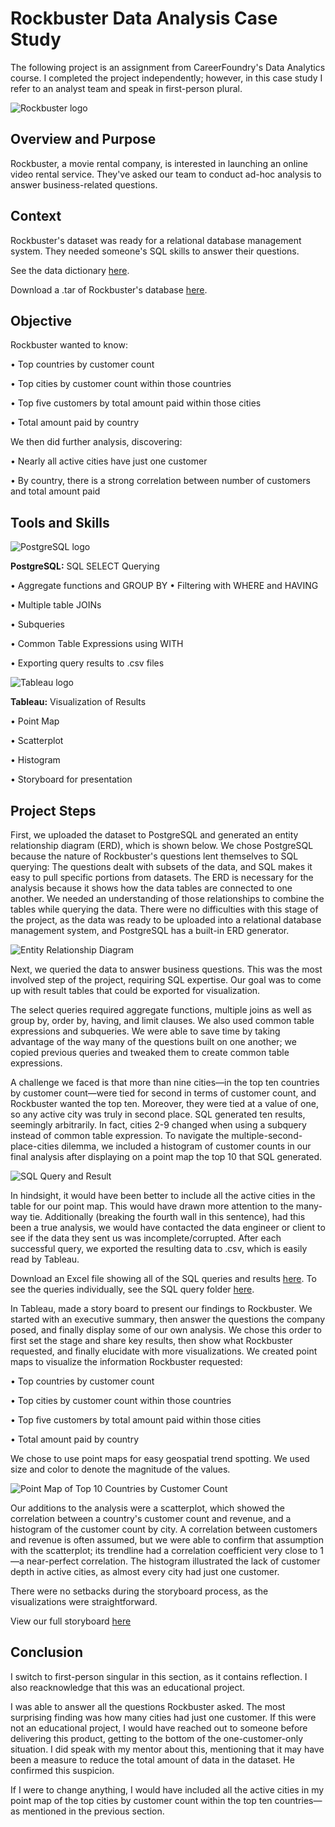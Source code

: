 # Rockbuster Data Analysis Case Study
The following project is an assignment from CareerFoundry's Data Analytics course. I completed the project independently; however, in this case study I refer to an analyst team and speak in first-person plural.

![Rockbuster logo](https://user-images.githubusercontent.com/97688439/150031170-8fd08a7e-f6d5-45fd-ba67-5db869777c47.png)

## Overview and Purpose
Rockbuster, a movie rental company, is interested in launching an online video rental service. They've asked our team to conduct ad-hoc analysis to answer business-related questions.

## Context
Rockbuster's dataset was ready for a relational database management system. They needed someone's SQL skills to answer their questions.

See the data dictionary [here](/Files-for-Relative-Links/DataDictionary.pdf).

Download a .tar of Rockbuster's database [here](/Files-for-Relative-Links/Rockbuster.tar).

## Objective
Rockbuster wanted to know:

•	Top countries by customer count

•	Top cities by customer count within those countries

•	Top five customers by total amount paid within those cities

•	Total amount paid by country

We then did further analysis, discovering:

•	Nearly all active cities have just one customer

•	By country, there is a strong correlation between number of customers and total amount paid

## Tools and Skills
![PostgreSQL logo](https://user-images.githubusercontent.com/97688439/150032176-416f9a81-94ed-4a66-b391-99a468d9945d.png)

**PostgreSQL:** SQL SELECT Querying

•	Aggregate functions and GROUP BY
•	Filtering with WHERE and HAVING

•	Multiple table JOINs

•	Subqueries

•	Common Table Expressions using WITH

•	Exporting query results to .csv files

![Tableau logo](https://user-images.githubusercontent.com/97688439/150032188-cac6c36a-b2f7-459e-9f85-ee757be5788b.png)

**Tableau:** Visualization of Results

•	Point Map

•	Scatterplot

•	Histogram

•	Storyboard for presentation

## Project Steps
First, we uploaded the dataset to PostgreSQL and generated an entity relationship diagram (ERD), which is shown below. We chose PostgreSQL because the nature of Rockbuster's questions lent themselves to SQL querying: The questions dealt with subsets of the data, and SQL makes it easy to pull specific portions from datasets. The ERD is necessary for the analysis because it shows how the data tables are connected to one another. We needed an understanding of those relationships to combine the tables while querying the data. There were no difficulties with this stage of the project, as the data was ready to be uploaded into a relational database management system, and PostgreSQL has a built-in ERD generator.

![Entity Relationship Diagram](/Files-for-Relative-Links/RockbusterERD.png)

Next, we queried the data to answer business questions. This was the most involved step of the project, requiring SQL expertise. Our goal was to come up with result tables that could be exported for visualization. 

The select queries required aggregate functions, multiple joins as well as group by, order by, having, and limit clauses. We also used common table expressions and subqueries. We were able to save time by taking advantage of the way many of the questions built on one another; we copied previous queries and tweaked them to create common table expressions.

A challenge we faced is that more than nine cities—in the top ten countries by customer count—were tied for second in terms of customer count, and Rockbuster wanted the top ten. Moreover, they were tied at a value of one, so any active city was truly in second place. SQL generated ten results, seemingly arbitrarily. In fact, cities 2-9 changed when using a subquery instead of common table expression. To navigate the multiple-second-place-cities dilemma, we included a histogram of customer counts in our final analysis after displaying on a point map the top 10 that SQL generated.

![SQL Query and Result](/Files-for-Relative-Links/SamplePostegresQuery.png)

In hindsight, it would have been better to include all the active cities in the table for our point map. This would have drawn more attention to the many-way tie. Additionally (breaking the fourth wall in this sentence), had this been a true analysis, we would have contacted the data engineer or client to see if the data they sent us was incomplete/corrupted.
After each successful query, we exported the resulting data to .csv, which is easily read by Tableau.

Download an Excel file showing all of the SQL queries and results [here](/Files-for-Relative-Links/SQLQueriesandResults.xls). To see the queries individually, see the SQL query folder [here](https://github.com/nlogan-data/Rockbuster-SQL-Project/tree/main/SQL-Queries).

In Tableau, made a story board to present our findings to Rockbuster. We started with an executive summary, then answer the questions the company posed, and finally display some of our own analysis. We chose this order to first set the stage and share key results, then show what Rockbuster requested, and finally elucidate with more visualizations.
We created point maps to visualize the information Rockbuster requested:

•	Top countries by customer count

•	Top cities by customer count within those countries

•	Top five customers by total amount paid within those cities

•	Total amount paid by country

We chose to use point maps for easy geospatial trend spotting. We used size and color to denote the magnitude of the values.

![Point Map of Top 10 Countries by Customer Count](/Files-for-Relative-Links/SamplePointMap.png)

Our additions to the analysis were a scatterplot, which showed the correlation between a country's customer count and revenue, and a histogram of the customer count by city. A correlation between customers and revenue is often assumed, but we were able to confirm that assumption with the scatterplot; its trendline had a correlation coefficient very close to 1—a near-perfect correlation. The histogram illustrated the lack of customer depth in active cities, as almost every city had just one customer.

There were no setbacks during the storyboard process, as the visualizations were straightforward.

View our full storyboard [here](https://public.tableau.com/app/profile/nick.logan5306/viz/RockbusterDataAnalysis_16364277659820/Story1)

## Conclusion
I switch to first-person singular in this section, as it contains reflection. I also reacknowledge that this was an educational project.

I was able to answer all the questions Rockbuster asked. The most surprising finding was how many cities had just one customer. If this were not an educational project, I would have reached out to someone before delivering this product, getting to the bottom of the one-customer-only situation. I did speak with my mentor about this, mentioning that it may have been a measure to reduce the total amount of data in the dataset. He confirmed this suspicion.

If I were to change anything, I would have included all the active cities in my point map of the top cities by customer count within the top ten countries—as mentioned in the previous section.
